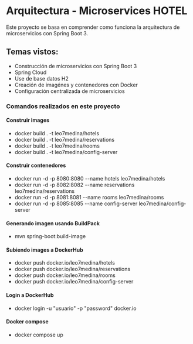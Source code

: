 # Arquitectura - Microservices HOTEL

Este proyecto se basa en comprender como funciona la arquitectura de microservicios con Spring Boot 3.


## Temas vistos:
- Construcción de microservicios con Spring Boot 3
- Spring Cloud
- Use de base datos H2
- Creación de imagénes y contenedores con Docker
- Configuración centralizada de microservicios

### Comandos realizados en este proyecto

#### Construir images
- docker build . -t leo7medina/hotels
- docker build . -t leo7medina/reservations
- docker build . -t leo7medina/rooms
- docker build . -t leo7medina/config-server

#### Construir contenedores
- docker run -d -p 8080:8080 --name hotels leo7medina/hotels
- docker run -d -p 8082:8082 --name reservations leo7medina/reservations
- docker run -d -p 8081:8081 --name rooms leo7medina/rooms
- docker run -d -p 8085:8085 --name config-server leo7medina/config-server

#### Generando imagen usando BuildPack
- mvn spring-boot:build-image

#### Subiendo images a DockerHub
- docker push docker.io/leo7medina/hotels
- docker push docker.io/leo7medina/reservations
- docker push docker.io/leo7medina/rooms
- docker push docker.io/leo7medina/config-server

#### Login a DockerHub
- docker login -u "usuario" -p "password" docker.io

#### Docker compose
- docker compose up
